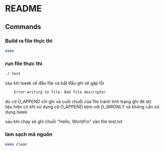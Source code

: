 # README

## Commands

### Build ra file thực thi
```bash
make
```

### run file thực thi
```bash
./ test
```
sau khi lseek về đầu file và bắt đầu ghi sẽ gặp lỗi 
```bash
    Error writing to file: Bad file descriptor 
```
do cờ O_APPEND chỉ ghi và cuối chuỗi của file tránh tình trạng ghi đè
dữ liệu hiện có 
khi sử dụng cờ O_APPEND kèm với O_WRONLY và không cần sử dụng lseek

sau khi chạy sẽ ghi chuỗi "Hello, World!\n" vào file test.txt

### làm sạch mã nguồn
```bash
make clean
```
